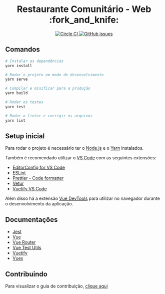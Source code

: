 <h1 align="center">Restaurante Comunitário - Web :fork_and_knife:</h1>
<p align="center">
  <a href="https://circleci.com/gh/restaurante-popular-catolicasc/web">
    <img
      alt="Circle CI"
      src="https://circleci.com/gh/restaurante-popular-catolicasc/web/tree/master.svg?style=svg"
    />
  </a>
  <a href="https://github.com/restaurante-popular-catolicasc/web/issues">
    <img
      alt="GitHub issues"
      src="https://img.shields.io/github/issues/restaurante-popular-catolicasc/web"
    />
  </a>
</p>

## Comandos

```bash
# Instalar as dependências
yarn install

# Rodar o projeto em modo de desenvolvimento
yarn serve

# Compilar e minificar para a produção
yarn build

# Rodar os testes
yarn test

# Rodar o linter e corrigir os arquivos
yarn lint
```

## Setup inicial

Para rodar o projeto é necessário ter o [Node.js](https://nodejs.org/en/) e o [Yarn](https://yarnpkg.com/lang/en/) instalados.

Também é recomendado utilizar o [VS Code](https://code.visualstudio.com) com as seguintes extensões:

- [EditorConfig for VS Code](https://marketplace.visualstudio.com/items?itemName=EditorConfig.EditorConfig)
- [ESLint](https://marketplace.visualstudio.com/items?itemName=dbaeumer.vscode-eslint)
- [Prettier - Code formatter](https://marketplace.visualstudio.com/items?itemName=esbenp.prettier-vscode)
- [Vetur](https://marketplace.visualstudio.com/items?itemName=octref.vetur)
- [Vuetify VS Code](https://marketplace.visualstudio.com/items?itemName=vuetifyjs.vuetify-vscode)

Além disso há a extensão [Vue DevTools](https://github.com/vuejs/vue-devtools) para utilizar no navegador durante o desenvolvimento da aplicação.

## Documentações

- [Jest](https://jestjs.io/docs/pt-BR/getting-started)
- [Vue](https://br.vuejs.org/v2/guide/)
- [Vue Router](https://router.vuejs.org/guide/)
- [Vue Test Utils](https://vue-test-utils.vuejs.org)
- [Vuetify](https://vuetifyjs.com/pt-BR/getting-started/quick-start)
- [Vuex](https://vuex.vuejs.org/ptbr/)

## Contribuindo

Para visualizar o guia de contribuição, [clique aqui](.github/CONTRIBUTING.md)
